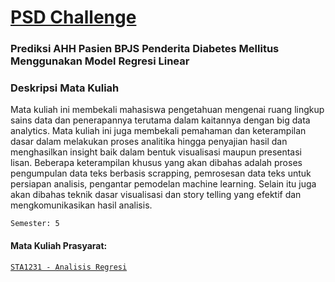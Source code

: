 # [PSD Challenge](https://www.kaggle.com/competitions/psd-challenge/data)
### Prediksi AHH Pasien BPJS Penderita Diabetes Mellitus Menggunakan Model Regresi Linear   
  
### Deskripsi Mata Kuliah
Mata kuliah ini membekali mahasiswa pengetahuan mengenai ruang lingkup sains data dan penerapannya terutama dalam kaitannya dengan big data analytics. Mata kuliah ini juga membekali pemahaman dan keterampilan dasar dalam melakukan proses analitika hingga penyajian hasil dan menghasilkan insight baik dalam bentuk visualisasi maupun presentasi lisan. Beberapa keterampilan khusus yang akan dibahas adalah proses pengumpulan data teks berbasis scrapping, pemrosesan data teks untuk persiapan analisis, pengantar pemodelan machine learning. Selain itu juga akan dibahas teknik dasar visualisasi dan story telling yang efektif dan mengkomunikasikan hasil analisis.
  
`Semester: 5`

#### Mata Kuliah Prasyarat:
[`STA1231 - Analisis Regresi`](https://krs.ipb.ac.id/mk/167366)

